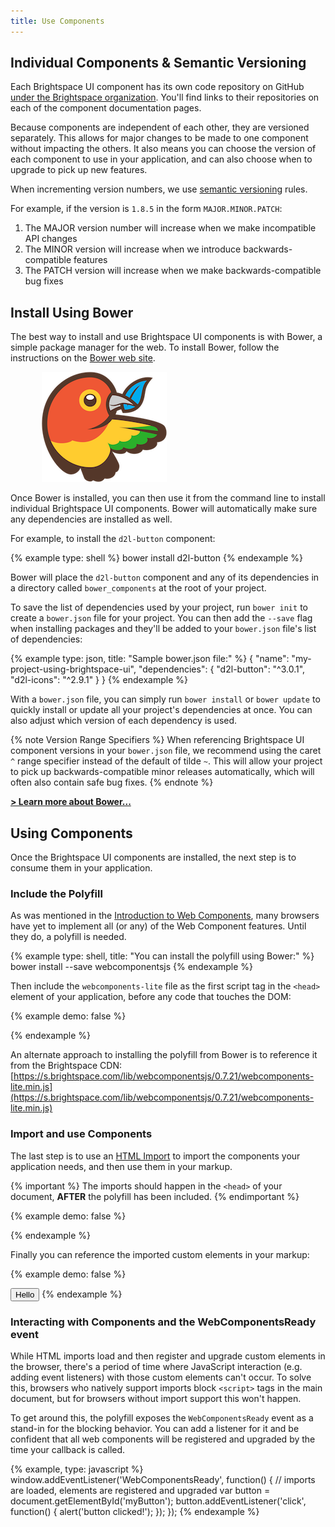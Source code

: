 ```yaml
---
title: Use Components
---
```


## Individual Components & Semantic Versioning

Each Brightspace UI component has its own code repository on GitHub [under the Brightspace organization](https://github.com/Brightspace/). You'll find links to their repositories on each of the component documentation pages.

Because components are independent of each other, they are versioned separately. This allows for major changes to be made to one component without impacting the others. It also means you can choose the version of each component to use in your application, and can also choose when to upgrade to pick up new features.

When incrementing version numbers, we use [semantic versioning](http://semver.org/) rules.

For example, if the version is `1.8.5` in the form `MAJOR.MINOR.PATCH`:

1. The MAJOR version number will increase when we make incompatible API changes
2. The MINOR version will increase when we introduce backwards-compatible features
3. The PATCH version will increase when we make backwards-compatible bug fixes

## Install Using Bower

The best way to install and use Brightspace UI components is with Bower, a simple package manager for the web. To install Bower, follow the instructions on the [Bower web site](https://bower.io/).

<img src="/images/bower-logo.png" alt="Bower logo" style="padding-left: 50px;width:200px;height:176px;" />

Once Bower is installed, you can then use it from the command line to install individual Brightspace UI components. Bower will automatically make sure any dependencies are installed as well.

For example, to install the `d2l-button` component:

{% example type: shell %}
bower install d2l-button
{% endexample %}

Bower will place the `d2l-button` component and any of its dependencies in a directory called `bower_components` at the root of your project.

To save the list of dependencies used by your project, run `bower init` to create a `bower.json` file for your project. You can then add the `--save` flag when installing packages and they'll be added to your `bower.json` file's list of dependencies:

{% example type: json, title: "Sample bower.json file:" %}
{
	"name": "my-project-using-brightspace-ui",
	"dependencies": {
		"d2l-button": "^3.0.1",
		"d2l-icons": "^2.9.1"
	}
}
{% endexample %}

With a `bower.json` file, you can simply run `bower install` or `bower update` to quickly install or update all your project's dependencies at once. You can also adjust which version of each dependency is used.

{% note Version Range Specifiers %}
When referencing Brightspace UI component versions in your `bower.json` file, we recommend using the caret `^` range specifier instead of the default of tilde `~`. This will allow your project to pick up backwards-compatible minor releases automatically, which will often also contain safe bug fixes.
{% endnote %}

**[> Learn more about Bower...](https://bower.io/#getting-started)**

## Using Components

Once the Brightspace UI components are installed, the next step is to consume them in your application.

### Include the Polyfill

As was mentioned in the [Introduction to Web Components](/developers/web-components.html), many browsers have yet to implement all (or any) of the Web Component features. Until they do, a polyfill is needed.

{% example type: shell, title: "You can install the polyfill using Bower:" %}
bower install --save webcomponentsjs
{% endexample %}

Then include the `webcomponents-lite` file as the first script tag in the `<head>` element of your application, before any code that touches the DOM:

{% example demo: false %}
<!doctype html>
<html>
  <head>
    <script
      src="bower_components/webcomponentsjs/webcomponents-lite.min.js">
    </script>
    <!-- now you can import Brightspace UI components -->
  </head>
</html>
{% endexample %}

An alternate approach to installing the polyfill from Bower is to reference it from the Brightspace CDN:
[https://s.brightspace.com/lib/webcomponentsjs/0.7.21/webcomponents-lite.min.js](https://s.brightspace.com/lib/webcomponentsjs/0.7.21/webcomponents-lite.min.js)

### Import and use Components

The last step is to use an [HTML Import](http://webcomponents.org/articles/introduction-to-html-imports/) to import the components your application needs, and then use them in your markup.

{% important %}
The imports should happen in the `<head>` of your document, **AFTER** the polyfill has been included.
{% endimportant %}

{% example demo: false %}
<!doctype html>
<html>
  <head>
    <script
      src="bower_components/webcomponentsjs/webcomponents-lite.min.js">
    </script>
    <link rel="import" href="bower_components/d2l-button/d2l-button.html">
    <link rel="import" href="bower_components/d2l-link/d2l-link.html">
    <link rel="import" href="bower_components/d2l-icons/d2l-icons.html">
  </head>
</html>
{% endexample %}

Finally you can reference the imported custom elements in your markup:

{% example demo: false %}
<body>
  <button is="d2l-button">Hello</button>
  <d2l-icon icon="d2l-tier1:print"></d2l-icon>
</body>
{% endexample %}

### Interacting with Components and the WebComponentsReady event

While HTML imports load and then register and upgrade custom elements in the browser, there's a period of time where JavaScript interaction (e.g. adding event listeners) with those custom elements can't occur. To solve this, browsers who natively support imports block `<script>` tags in the main document, but for browsers without import support this won't happen.

To get around this, the polyfill exposes the `WebComponentsReady` event as a stand-in for the blocking behavior. You can add a listener for it and be confident that all web components will be registered and upgraded by the time your callback is called.

{% example, type: javascript %}
window.addEventListener('WebComponentsReady', function() {
	// imports are loaded, elements are registered and upgraded
	var button = document.getElementById('myButton');
	button.addEventListener('click', function() {
		alert('button clicked!');
	});
});
{% endexample %}
